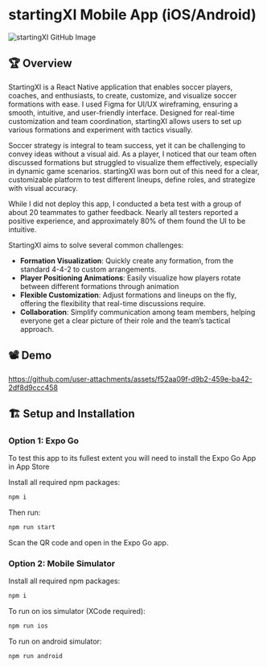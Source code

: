 # startingXI Mobile App (iOS/Android)

![startingXI GitHub Image](https://github.com/user-attachments/assets/2ece9899-dcee-4164-95a1-ab55d179b76e)

## 🏆 Overview
StartingXI is a React Native application that enables soccer players, coaches, and enthusiasts, to create, customize, and visualize soccer formations with ease. I used Figma for UI/UX wireframing, ensuring a smooth, intuitive, and user-friendly interface. Designed for real-time customization and team coordination, startingXI allows users to set up various formations and experiment with tactics visually.

Soccer strategy is integral to team success, yet it can be challenging to convey ideas without a visual aid. As a player, I noticed that our team often discussed formations but struggled to visualize them effectively, especially in dynamic game scenarios. startingXI was born out of this need for a clear, customizable platform to test different lineups, define roles, and strategize with visual accuracy.

While I did not deploy this app, I conducted a beta test with a group of about 20 teammates to gather feedback. Nearly all testers reported a positive experience, and approximately 80% of them found the UI to be intuitive.

StartingXI aims to solve several common challenges:

- **Formation Visualization**: Quickly create any formation, from the standard 4-4-2 to custom arrangements.
- **Player Positioning Animations**: Easily visualize how players rotate between different formations through animation
- **Flexible Customization**: Adjust formations and lineups on the fly, offering the flexibility that real-time discussions require.
- **Collaboration**: Simplify communication among team members, helping everyone get a clear picture of their role and the team’s tactical approach.

## 📽️ Demo

https://github.com/user-attachments/assets/f52aa09f-d9b2-459e-ba42-2df8d9ccc458

## 🏗️ Setup and Installation

### Option 1: Expo Go
To test this app to its fullest extent you will need to install the Expo Go App in App Store

Install all required npm packages:
```sh
npm i
```
Then run:
```sh
npm run start
```
Scan the QR code and open in the Expo Go app.

### Option 2: Mobile Simulator
Install all required npm packages:
```sh
npm i
```
To run on ios simulator (XCode required):
```sh
npm run ios
```
To run on android simulator:
```sh
npm run android
```
